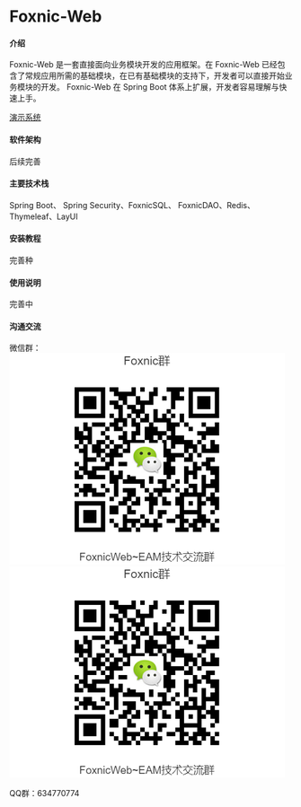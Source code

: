 # Foxnic-Web

#### 介绍
Foxnic-Web 是一套直接面向业务模块开发的应用框架。在 Foxnic-Web 已经包含了常规应用所需的基础模块，在已有基础模块的支持下，开发者可以直接开始业务模块的开发。
Foxnic-Web 在 Spring Boot 体系上扩展，开发者容易理解与快速上手。

[演示系统](http://eam-demo.rainbooow.com:26788/)

#### 软件架构
后续完善

#### 主要技术栈
Spring Boot、 Spring Security、FoxnicSQL、 FoxnicDAO、Redis、 Thymeleaf、LayUI

#### 安装教程

完善种

#### 使用说明

完善中

#### 沟通交流

微信群：
![微信群](view/view-console/src/main/resources/static/assets/images/wx.png)
![微信群](view/view-console/src/main/resources/static/assets/images/wx.png)

QQ群：634770774

